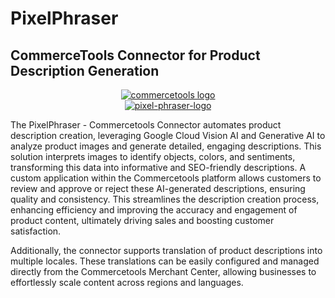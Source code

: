 # PixelPhraser
## CommerceTools Connector for Product Description Generation

<p align="center">
  <a href="https://commercetools.com/">
    <img alt="commercetools logo" src="https://unpkg.com/@commercetools-frontend/assets/logos/commercetools_primary-logo_horizontal_RGB.png">
  </a></br>
  <a href="https://pixelphraser-ct-connector.s3.us-east-1.amazonaws.com/PixelPhraser.jpeg">
    <img alt="pixel-phraser-logo" src="https://pixelphraser-ct-connector.s3.us-east-1.amazonaws.com/PixelPhraser.jpeg">
  </a><br>
</p>

The PixelPhraser - Commercetools Connector automates product description creation, leveraging Google Cloud Vision AI and Generative AI to analyze product images and generate detailed, engaging descriptions. This solution interprets images to identify objects, colors, and sentiments, transforming this data into informative and SEO-friendly descriptions. A custom application within the Commercetools platform allows customers to review and approve or reject these AI-generated descriptions, ensuring quality and consistency. This streamlines the description creation process, enhancing efficiency and improving the accuracy and engagement of product content, ultimately driving sales and boosting customer satisfaction.

Additionally, the connector supports translation of product descriptions into multiple locales. These translations can be easily configured and managed directly from the Commercetools Merchant Center, allowing businesses to effortlessly scale content across regions and languages.